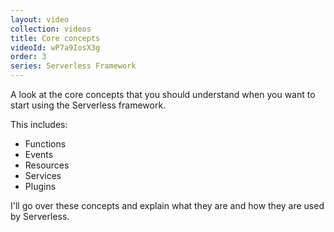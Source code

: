 ```yaml
---
layout: video
collection: videos
title: Core concepts
videoId: wP7a9IosX3g
order: 3
series: Serverless Framework
---
```


A look at the core concepts that you should understand when you want to start using the Serverless framework.

This includes:

* Functions
* Events
* Resources
* Services
* Plugins

I'll go over these concepts and explain what they are and how they are used by Serverless.